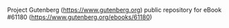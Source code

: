 Project Gutenberg (https://www.gutenberg.org) public repository for
eBook #61180 (https://www.gutenberg.org/ebooks/61180)
